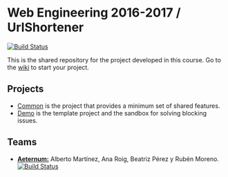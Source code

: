 # Web Engineering 2016-2017 / UrlShortener

[![Build Status](https://travis-ci.org/UNIZAR-30246-WebEngineering/UrlShortener.svg?branch=master)](https://travis-ci.org/UNIZAR-30246-WebEngineering/UrlShortener)

This is the shared repository for the project developed in this course. Go to the [wiki](../../wiki) to start your project.

## Projects

* [Common](common) is the project that provides a minimum set of shared features.
* [Demo](demo) is the template project and the sandbox for solving blocking issues.

## Teams

- [**Aeternum:**](https://github.com/nebur395/UrlShortener/tree/master/team) Alberto Martínez, Ana Roig, Beatriz Pérez y Rubén Moreno. [![Build Status](https://travis-ci.org/nebur395/UrlShortener.svg?branch=master)](https://travis-ci.org/nebur395/UrlShortener)
